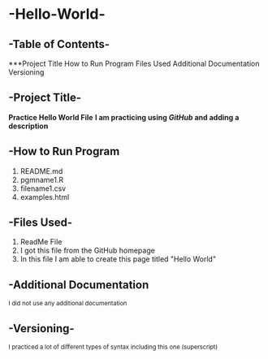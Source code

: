 # -Hello-World-

## -Table of Contents-
***Project Title
How to Run Program
Files Used
Additional Documentation
Versioning

## -Project Title-

**Practice Hello World File**
**I am practicing using _GitHub_ and adding a description**

## -How to Run Program
1. README.md
2. pgmname1.R
3. filename1.csv
4. examples.html

## -Files Used-
1. ReadMe File
2. I got this file from the GitHub homepage
3. In this file I am able to create this page titled "Hello World"


## -Additional Documentation
<sub>I did not use any additional documentation</sub>

## -Versioning-
<sup>I practiced a lot of different types of syntax including this one (superscript)</sup>
